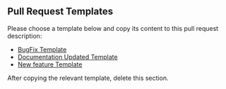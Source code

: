 ## Pull Request Templates

Please choose a template below and copy its content to this pull request description:

- [BugFix Template](https://github.com/flaxandteal/dewret/tree/main/.github/PULL_REQUEST_TEMPLATES/bug_fix.md)
- [Documentation Updated Template](https://github.com/flaxandteal/dewret/tree/main/.github/PULL_REQUEST_TEMPLATES/documentation.md)
- [New feature Template](https://github.com/flaxandteal/dewret/tree/main/.github/PULL_REQUEST_TEMPLATES/feature.md)

After copying the relevant template, delete this section.
